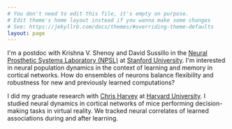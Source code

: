 ```yaml
---
# You don't need to edit this file, it's empty on purpose.
# Edit theme's home layout instead if you wanna make some changes
# See: https://jekyllrb.com/docs/themes/#overriding-theme-defaults
layout: page
---
```

I'm a postdoc with Krishna V. Shenoy and David Sussillo in the [Neural Prosthetic Systems Laboratory (NPSL)](https://shenoy.people.stanford.edu/overview) at [Stanford University](https://neuroscience.stanford.edu/). I'm interested in neural population dynamics in the context of learning and memory in cortical networks. How do ensembles of neurons balance flexibility and robustness for new and previously learned computations?

I did my graduate research with [Chris Harvey](http://harveylab.hms.harvard.edu/) at [Harvard University](https://www.hms.harvard.edu/dms/neuroscience/). I studied neural dynamics in cortical networks of mice performing decision-making tasks in virtual reality. We tracked neural correlates of learned associations during and after learning.
